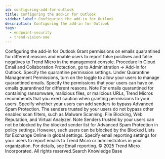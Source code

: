 ```yaml
---
id: configuring-add-for-outlook
title: Configuring the add-in for Outlook
sidebar_label: Configuring the add-in for Outlook
description: Configuring the add-in for Outlook
tags:
  - endpoint-security
  - trend-vision-one
---
```


 Configuring the add-in for Outlook Grant permissions on emails quarantined for different reasons and enable users to report false positives and false negatives to Trend Micro in the management console. Procedure In Cloud Email and Collaboration Protection, go to Administration → Add-in for Outlook. Specify the quarantine permission settings. Under Quarantine Management Permissions, turn on the toggle to allow your users to manage quarantined emails. Specify the permissions that your users can have on emails quarantined for different reasons. Note For emails quarantined for containing ransomware, malicious files, or malicious URLs, Trend Micros recommends that you exert caution when granting permissions to your users. Specify whether your users can add senders to bypass Advanced Spam Protection. The senders trusted by your users do not bypass other enabled scan filters, such as Malware Scanning, File Blocking, Web Reputation, and Virtual Analyzer. Note Senders trusted by your users can not be blocked by the blocked sender list for Advanced Spam Protection in policy settings. However, such users can be blocked by the Blocked Lists for Exchange Online in global settings. Specify email reporting settings for your users to report emails to Trend Micro or administrators in your organization. For details, see Email reporting. © 2025 Trend Micro Incorporated. All rights reserved.Search Knowledge Base